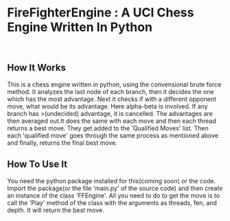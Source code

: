 # FireFighterEngine : A UCI Chess Engine Written In Python
<br>

## How It Works

This is a chess engine written in python, using the convensional brute force method. It analyzes the last node of each branch, then it decides the one which has the most advantage. Next it checks if with a different opponent move, what would be its advantage. Here alpha-beta is involved. If any branch has >(undecided) advantage, it is cancelled. The advantages are then averaged out.It does the same with each move and then each thread returns a best move. They get added to the 'Qualified Moves' list. Then each 'qualified move' goes through the same process as mentioned above and finally, returns the final best move.
<br>

## How To Use It

You need the python package installed for this(coming soon) or the code. Import the package(or the file 'main.py' of the source code) and then create an instance of the class 'FFEngine'. All you need to do to get the move is to call the 'Play' method of the class with the arguments as threads, fen, and depth. It will return the best move.
